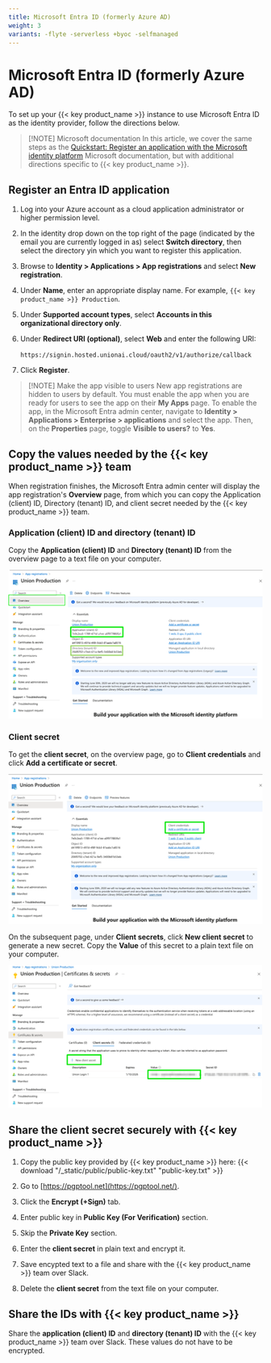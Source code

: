 ```yaml
---
title: Microsoft Entra ID (formerly Azure AD)
weight: 3
variants: -flyte -serverless +byoc -selfmanaged
---
```


# Microsoft Entra ID (formerly Azure AD)

To set up your {{< key product_name >}} instance to use Microsoft Entra ID as the identity provider, follow the directions below.

> [!NOTE] Microsoft documentation
> In this article, we cover the same steps as the
> [Quickstart: Register an application with the Microsoft identity platform](https://learn.microsoft.com/en-us/entra/identity-platform/quickstart-register-app) Microsoft documentation, but with additional directions specific
> to {{< key product_name >}}.

## Register an Entra ID application

1. Log into your Azure account as a cloud application administrator or higher permission level.

1. In the identity drop down on the top right of the page (indicated by the email you are currently logged in as) select **Switch directory**, then select the directory yin which you want to register this application.

1. Browse to **Identity > Applications > App registrations** and select **New registration**.

1. Under **Name**, enter an appropriate display name. For example, `{{< key product_name >}} Production`.

1. Under **Supported account types**, select **Accounts in this organizational directory only**.

1. Under **Redirect URI (optional)**, select **Web** and enter the following URI:

   `https://signin.hosted.unionai.cloud/oauth2/v1/authorize/callback`

1. Click **Register**.

> [!NOTE] Make the app visible to users
> New app registrations are hidden to users by default. You must enable the app when you are ready for
> users to see the app on their **My Apps** page.
> To enable the app, in the Microsoft Entra admin center, navigate to
> **Identity > Applications > Enterprise > applications** and select the app.
> Then, on the **Properties** page, toggle **Visible to users?** to **Yes**.

## Copy the values needed by the {{< key product_name >}} team

When registration finishes, the Microsoft Entra admin center will display the app registration's **Overview** page, from which you can copy the Application (client) ID, Directory (tenant) ID, and client secret needed by the {{< key product_name >}} team.

### Application (client) ID and directory (tenant) ID

Copy the **Application (client) ID** and **Directory (tenant) ID** from the overview page to a text file on your computer.

![Application and directory ID](../../_static/images/user-guide/data-plane-setup/single-sign-on-setup/microsoft-entra-id/entra-id-application-and-directory-id.png)

### Client secret

To get the **client secret**, on the overview page, go to **Client credentials** and click **Add a certificate or secret**.

![Client credentials](../../_static/images/user-guide/data-plane-setup/single-sign-on-setup/microsoft-entra-id/entra-id-client-credentials.png)

On the subsequent page, under **Client secrets**, click **New client secret** to generate a new secret.
Copy the **Value** of this secret to a plain text file on your computer.

![Client secret](../../_static/images/user-guide/data-plane-setup/single-sign-on-setup/microsoft-entra-id/entra-id-client-secret.png)

## Share the client secret securely with {{< key product_name >}}

1. Copy the public key provided by {{< key product_name >}} here:
   {{< download "/_static/public/public-key.txt" "public-key.txt" >}}

2. Go to [https://pgptool.net](https://pgptool.net/).

3. Click the **Encrypt (+Sign)** tab.

4. Enter public key in **Public Key (For Verification)** section.

5. Skip the **Private Key** section.

6. Enter the **client secret** in plain text and encrypt it.

7. Save encypted text to a file and share with the {{< key product_name >}} team over Slack.

8. Delete the **client secret** from the text file on your computer.

## Share the IDs with {{< key product_name >}}

Share the **application (client) ID** and **directory (tenant) ID** with the {{< key product_name >}} team over Slack.
These values do not have to be encrypted.
